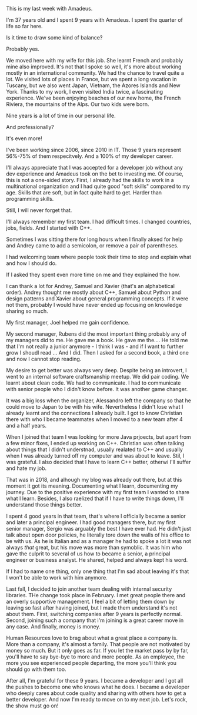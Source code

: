 This is my last week with Amadeus.

I'm 37 years old and I spent 9 years with Amadeus. I spent the quarter of life so far here.

Is it time to draw some kind of balance?

Probably yes.

We moved here with my wife for this job. She learnt French and probably mine also improved. It's not that I spoke so well, it's more about working mostly in an international community. We had the chance to travel quite a lot. We visited lots of places in France, but we spent a long vacation in Tuscany, but we also went Japan, Vietnam, the Azores Islands and New York. Thanks to my work, I even visited India twice, a fascinating experience. We've been enjoying beaches of our new home, the French Riviera, the mountains of the Alps. Our two kids were born.

Nine years is a lot of time in our personal life.

And professionally?

It's even more!

I've been working since 2006, since 2010 in IT. Those 9 years represent 56%-75% of them respecitvely. And a 100% of my developer career.

I'll always appreciate that I was accepted for a developer job without any dev experience and Amadeus took on the bet to investing me. Of course, this is not a one-sided story. First, I already had the skills to work in a multinational organization and I had quite good "soft skills" compared to my age. Skills that are soft, but in fact quite hard to get. Harder than programming skills.

Still, I will never forget that.

I'll always remember my first team. I had difficult times. I changed countries, jobs, fields. And I started with C++.

Sometimes I was sitting there for long hours when I finally aksed for help and Andrey came to add a semicolon, or remove a pair of parentheses.

I had welcoming team where people took their time to stop and explain what and how I should do.

If I asked they spent even more time on me and they explained the how.

I can thank a lot for Andrey, Samuel and Xavier (that's an alphabetical order). Andrey thought me mostly about C++, Samuel about Python and design patterns and Xavier about general programming concepts. If it were not them, probably I would have never ended up focusing on knowledge sharing so much.

My first manager, Joel helped me gain confidence.

My second manager, Rubens did the most important thing probably any of my managers did to me. He gave me a book. He gave me the.... He told me that I'm not really a junior anymore - I think I was - and if I want to further grow I shoudl read ... And I did. Then I asked for a second book, a third one and now I cannot stop reading.

My desire to get better was always very deep. Despite being an introvert, I went to an internal software craftsmanship meetup. We did pair coding. We learnt about clean code. We had to communicate. I had to communicate with senior people who I didn't know before. It was another game changer.

It was a big loss when the organizer, Alessandro left the company so that he could move to Japan to be with his wife. Nevertheless I didn't lose what I already learnt and the connections I already built. I got to know Christian there with who I became teammates when I moved to a new team after 4 and a half years.

When I joined that team I was looking for more Java prjoects, but apart from a few minor fixes, I ended up working on C++. Christian was often talking about things that I didn't understnad, usually realated to C++ and usually when I was already turned off my computer and was about to leave. Stil, I was grateful. I also decided that I have to learn C++ better, otherwi I'll suffer and hate my job.

That was in 2018, and alhough my blog was already out there, but at this moment it got its meaning. Documenting what I learn, documenting my journey. Due to the positive experience with my first team I wanted to share what I learn. Besides, I also raelized that if I have to write things down, I'll understand those things better. 

I spent 4 good years in that team, that's where I officially became a senior and later a principal engineer. I had good managers there, but my first senior manager, Sergio was arguably the best I have ever had. He didn't just talk about open door policies, he literally tore down the walls of his office to be with us. As he is Italian and as a manager he had to spoke a lot it was not always *that* great, but his move was more than symoblic. It was him who gave the culprit to several of us how to became a senior, a principal engineer or business analyst. He shared, helped and always kept his word.

If I had to name one thing, only one thing that I'm sad about leaving it's that I won't be able to work with him anymore.

Last fall, I decided to join another team dealing with internal security libraries. THe change took place in February. I met great people there and an overly supportive management. I feel a bit of letting them down by leaving so fast after having joined, but I made them understand it's not about them. First, switching companies after 9 years is perfectly normal. Second, joining such a company that i'm joining is a great career move in any case. And finally, money is money.

Human Resources love to brag about what a great place a company is. More than a company, it's almost a family. That people are not motivated by money so much. But it only goes as far. If you let the market pass by by far, you'll have to say bye-bye to more and more people. As an employee, the more you see experienced people departing, the more you'll think you should go with them too.

After all, I'm grateful for these 9 years. I became a developer and I got all the pushes to become one who knows what he does. I became a developer who deeply cares about code quality and sharing with others how to get a better developer. And now I'm ready to move on to my next job. Let's rock, the show must go on!